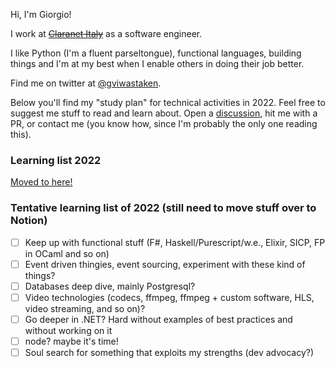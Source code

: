 Hi, I'm Giorgio!

I work at ~~[Claranet Italy](https://www.claranet.it/)~~ as a software engineer.

I like Python (I'm a fluent parseltongue), functional languages, building things and I'm at my best when I enable others in doing their job better.

Find me on twitter at [@gviwastaken](https://www.twitter.com/gviwastaken).

Below you'll find my "study plan" for technical activities in 2022.
Feel free to suggest me stuff to read and learn about.
Open a [discussion](https://github.com/giorgiovilardo/giorgiovilardo/discussions), hit me with a PR, or contact me (you know how, since I'm probably the only one reading this).

### Learning list 2022

[Moved to here!](https://giorgiovilardo.notion.site/Learning-List-2022-cd167297a89d4343bedc8b13d13c6e5f)

### Tentative learning list of 2022 (still need to move stuff over to Notion)

- [ ] Keep up with functional stuff (F#, Haskell/Purescript/w.e., Elixir, SICP, FP in OCaml and so on)
- [ ] Event driven thingies, event sourcing, experiment with these kind of things?
- [ ] Databases deep dive, mainly Postgresql?
- [ ] Video technologies (codecs, ffmpeg, ffmpeg + custom software, HLS, video streaming, and so on)?
- [ ] Go deeper in .NET? Hard without examples of best practices and without working on it
- [ ] node? maybe it's time!
- [ ] Soul search for something that exploits my strengths (dev advocacy?)
